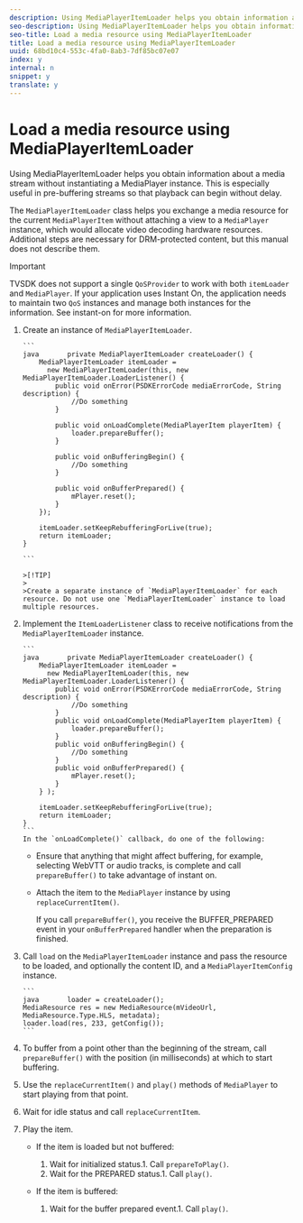 ```yaml
---
description: Using MediaPlayerItemLoader helps you obtain information about a media stream without instantiating a MediaPlayer instance. This is especially useful in pre-buffering streams so that playback can begin without delay.
seo-description: Using MediaPlayerItemLoader helps you obtain information about a media stream without instantiating a MediaPlayer instance. This is especially useful in pre-buffering streams so that playback can begin without delay.
seo-title: Load a media resource using MediaPlayerItemLoader
title: Load a media resource using MediaPlayerItemLoader
uuid: 68bd10c4-553c-4fa0-8ab3-7df85bc07e07
index: y
internal: n
snippet: y
translate: y
---
```


# Load a media resource using MediaPlayerItemLoader

Using MediaPlayerItemLoader helps you obtain information about a media stream without instantiating a MediaPlayer instance. This is especially useful in pre-buffering streams so that playback can begin without delay.

The `MediaPlayerItemLoader` class helps you exchange a media resource for the current `MediaPlayerItem` without attaching a view to a `MediaPlayer` instance, which would allocate video decoding hardware resources. Additional steps are necessary for DRM-protected content, but this manual does not describe them. 

>[!IMPORTANT]
>
>TVSDK does not support a single `QoSProvider` to work with both `itemLoader` and `MediaPlayer`. If your application uses Instant On, the application needs to maintain two `QoS` instances and manage both instances for the information. See  instant-on  for more information. 

1. Create an instance of `MediaPlayerItemLoader`.

       ```
       java       private MediaPlayerItemLoader createLoader() { 
           MediaPlayerItemLoader itemLoader =   
             new MediaPlayerItemLoader(this, new MediaPlayerItemLoader.LoaderListener() { 
               public void onError(PSDKErrorCode mediaErrorCode, String description) { 
                   //Do something 
               } 
        
               public void onLoadComplete(MediaPlayerItem playerItem) { 
                   loader.prepareBuffer(); 
               } 
        
               public void onBufferingBegin() { 
                   //Do something 
               } 
        
               public void onBufferPrepared() { 
                   mPlayer.reset(); 
               }  
           }); 
        
           itemLoader.setKeepRebufferingForLive(true); 
           return itemLoader; 
       } 
       
       ```

       >[!TIP]
       >
       >Create a separate instance of `MediaPlayerItemLoader` for each resource. Do not use one `MediaPlayerItemLoader` instance to load multiple resources. 
1. Implement the `ItemLoaderListener` class to receive notifications from the `MediaPlayerItemLoader` instance.

       ```
       java       private MediaPlayerItemLoader createLoader() { 
           MediaPlayerItemLoader itemLoader =   
             new MediaPlayerItemLoader(this, new MediaPlayerItemLoader.LoaderListener() { 
               public void onError(PSDKErrorCode mediaErrorCode, String description) { 
                   //Do something 
               } 
               public void onLoadComplete(MediaPlayerItem playerItem) { 
                   loader.prepareBuffer(); 
               } 
               public void onBufferingBegin() { 
                   //Do something 
               } 
               public void onBufferPrepared() { 
                   mPlayer.reset(); 
               }  
           } ); 
         
           itemLoader.setKeepRebufferingForLive(true); 
           return itemLoader; 
       }
       ```
       In the `onLoadComplete()` callback, do one of the following:     
    * Ensure that anything that might affect buffering, for example, selecting WebVTT or audio tracks, is complete and call `prepareBuffer()` to take advantage of instant on.    
    * Attach the item to the `MediaPlayer` instance by using `replaceCurrentItem()`.    
    
    
       If you call `prepareBuffer()`, you receive the BUFFER_PREPARED event in your `onBufferPrepared` handler when the preparation is finished. 
1. Call `load` on the `MediaPlayerItemLoader` instance and pass the resource to be loaded, and optionally the content ID, and a `MediaPlayerItemConfig` instance.

       ```
       java       loader = createLoader(); 
       MediaResource res = new MediaResource(mVideoUrl, MediaResource.Type.HLS, metadata); 
       loader.load(res, 233, getConfig());
       ```
1. To buffer from a point other than the beginning of the stream, call `prepareBuffer()` with the position (in milliseconds) at which to start buffering.
1. Use the `replaceCurrentItem()` and `play()` methods of `MediaPlayer` to start playing from that point.
1. Wait for idle status and call `replaceCurrentItem`.
1. Play the item.

    
    * If the item is loaded but not buffered:     
        1. Wait for initialized status.1. Call `prepareToPlay()`.        
        1. Wait for the PREPARED status.1. Call `play()`.        
        
        
    
    
    
    
    * If the item is buffered:     
        1. Wait for the buffer prepared event.1. Call `play()`.        
        
        
    
    
    
    

